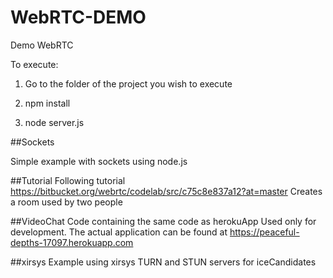 # WebRTC-DEMO
Demo WebRTC 


To execute:


  1. Go to the folder of the project you wish to execute

  2. npm install
  
  3. node server.js


##Sockets

Simple example with sockets using node.js

##Tutorial
Following tutorial https://bitbucket.org/webrtc/codelab/src/c75c8e837a12?at=master 
Creates a room used by two people

##VideoChat
Code containing the same code as herokuApp
Used only for development. The actual application can be found at https://peaceful-depths-17097.herokuapp.com

##xirsys
Example using xirsys TURN and STUN servers for iceCandidates



